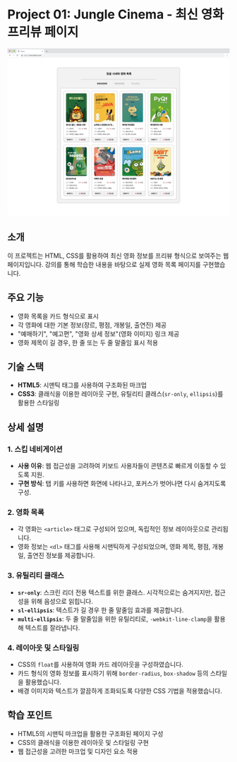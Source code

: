 # Project 01: Jungle Cinema - 최신 영화 프리뷰 페이지

![프로젝트 스크린샷](./src/images/screenshot.png)

## 소개
이 프로젝트는 HTML, CSS를 활용하여 최신 영화 정보를 프리뷰 형식으로 보여주는 웹 페이지입니다. 강의를 통해 학습한 내용을 바탕으로 실제 영화 목록 페이지를 구현했습니다.

## 주요 기능
- 영화 목록을 카드 형식으로 표시
- 각 영화에 대한 기본 정보(장르, 평점, 개봉일, 출연진) 제공
- "예매하기", "예고편", "영화 상세 정보"(영화 이미지) 링크 제공
- 영화 제목이 길 경우, 한 줄 또는 두 줄 말줄임 표시 적용

## 기술 스택
- **HTML5**: 시맨틱 태그를 사용하여 구조화된 마크업
- **CSS3**: 클래식을 이용한 레이아웃 구현, 유틸리티 클래스(`sr-only`, `ellipsis`)를 활용한 스타일링

## 상세 설명

### 1. 스킵 네비게이션
- **사용 이유**: 웹 접근성을 고려하여 키보드 사용자들이 콘텐츠로 빠르게 이동할 수 있도록 지원.
- **구현 방식**: 탭 키를 사용하면 화면에 나타나고, 포커스가 벗어나면 다시 숨겨지도록 구성.

### 2. 영화 목록
- 각 영화는 `<article>` 태그로 구성되어 있으며, 독립적인 정보 레이아웃으로 관리됩니다.
- 영화 정보는 `<dl>` 태그를 사용해 시맨틱하게 구성되었으며, 영화 제목, 평점, 개봉일, 출연진 정보를 제공합니다.

### 3. 유틸리티 클래스
- **`sr-only`**: 스크린 리더 전용 텍스트를 위한 클래스. 시각적으로는 숨겨지지만, 접근성을 위해 음성으로 읽힙니다.
- **`sl-ellipsis`**: 텍스트가 길 경우 한 줄 말줄임 효과를 제공합니다.
- **`multi-ellipsis`**: 두 줄 말줄임을 위한 유틸리티로, `-webkit-line-clamp`을 활용해 텍스트를 잘라냅니다.

### 4. 레이아웃 및 스타일링
- CSS의 `float`를 사용하여 영화 카드 레이아웃을 구성하였습니다.
- 카드 형식의 영화 정보를 표시하기 위해 `border-radius`, `box-shadow` 등의 스타일을 활용했습니다.
- 배경 이미지와 텍스트가 깔끔하게 조화되도록 다양한 CSS 기법을 적용했습니다.

## 학습 포인트
- HTML5의 시맨틱 마크업을 활용한 구조화된 페이지 구성
- CSS의 클래식을 이용한 레이아웃 및 스타일링 구현
- 웹 접근성을 고려한 마크업 및 디자인 요소 적용
